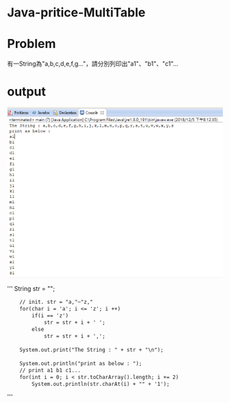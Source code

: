 # Java-pritice-MultiTable

# Problem
有一String為"a,b,c,d,e,f,g..."，請分別列印出"a1"、"b1"、"c1"...

# output
![demo](/image/demo.png)

'''
		String str = "";
		
		// init. str = "a,"~"z,"
		for(char i = 'a'; i <= 'z'; i ++)
			if(i == 'z')
				str = str + i + ' ';
			else
				str = str + i + ',';
			
		System.out.print("The String : " + str + "\n");
			
		System.out.println("print as below : ");
		// print a1 b1 c1...
		for(int i = 0; i < str.toCharArray().length; i += 2)
			System.out.println(str.charAt(i) + "" + '1');
'''
